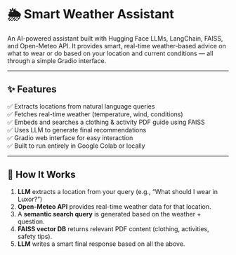 # 🌦️ Smart Weather Assistant

An AI-powered assistant built with Hugging Face LLMs, LangChain, FAISS, and Open-Meteo API. It provides smart, real-time weather-based advice on what to wear or do based on your location and current conditions — all through a simple Gradio interface.

---

## ✨ Features

✅ Extracts locations from natural language queries  
✅ Fetches real-time weather (temperature, wind, conditions)  
✅ Embeds and searches a clothing & activity PDF guide using FAISS  
✅ Uses LLM to generate final recommendations  
✅ Gradio web interface for easy interaction  
✅ Built to run entirely in Google Colab or locally

---

## 🧠 How It Works

1. **LLM** extracts a location from your query (e.g., “What should I wear in Luxor?”)
2. **Open-Meteo API** provides real-time weather data for that location.
3. A **semantic search query** is generated based on the weather + question.
4. **FAISS vector DB** returns relevant PDF content (clothing, activities, safety tips).
5. **LLM** writes a smart final response based on all the above.
